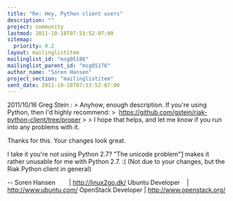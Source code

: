 ```yaml
---
title: "Re: Hey, Python client users"
description: ""
project: community
lastmod: 2011-10-18T07:53:52-07:00
sitemap:
  priority: 0.2
layout: mailinglistitem
mailinglist_id: "msg05186"
mailinglist_parent_id: "msg05176"
author_name: "Soren Hansen"
project_section: "mailinglistitem"
sent_date: 2011-10-18T07:53:52-07:00
---
```



2011/10/16 Greg Stein :
&gt; Anyhow, enough description. If you're using Python, then I'd highly recommend:
&gt;  https://github.com/gstein/riak-python-client/tree/proper
&gt;
&gt; I hope that helps, and let me know if you run into any problems with it.

Thanks for this. Your changes look great.

I take it you're not using Python 2.7? "The unicode problem"[1][2]
makes it rather unusable for me with Python 2.7. :( (Not due to your
changes, but the Riak Python client in general)

[1]: https://issues.basho.com/show\\_bug.cgi?id=649
[2]: https://github.com/basho/riak-python-client/issues/32

-- 
Soren Hansen        | http://linux2go.dk/
Ubuntu Developer    | http://www.ubuntu.com/
OpenStack Developer | http://www.openstack.org/

